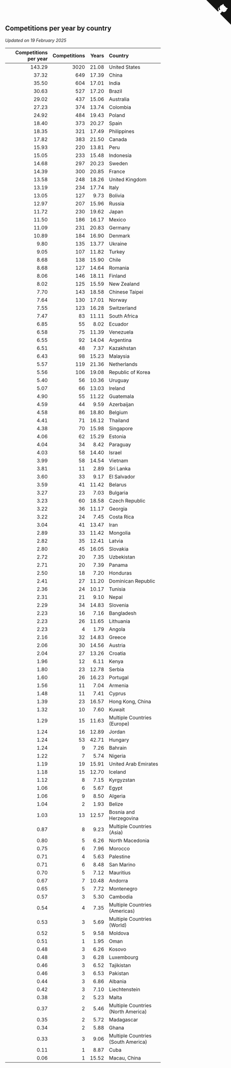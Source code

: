 ## Competitions per year by country

*Updated on 19 February 2025*

| Competitions per year | Competitions | Years | Country |
| ---: | ---: | ---: | :--- |
| 143.29 | 3020 | 21.08 | United States |
| 37.32 | 649 | 17.39 | China |
| 35.50 | 604 | 17.01 | India |
| 30.63 | 527 | 17.20 | Brazil |
| 29.02 | 437 | 15.06 | Australia |
| 27.23 | 374 | 13.74 | Colombia |
| 24.92 | 484 | 19.43 | Poland |
| 18.40 | 373 | 20.27 | Spain |
| 18.35 | 321 | 17.49 | Philippines |
| 17.82 | 383 | 21.50 | Canada |
| 15.93 | 220 | 13.81 | Peru |
| 15.05 | 233 | 15.48 | Indonesia |
| 14.68 | 297 | 20.23 | Sweden |
| 14.39 | 300 | 20.85 | France |
| 13.58 | 248 | 18.26 | United Kingdom |
| 13.19 | 234 | 17.74 | Italy |
| 13.05 | 127 | 9.73 | Bolivia |
| 12.97 | 207 | 15.96 | Russia |
| 11.72 | 230 | 19.62 | Japan |
| 11.50 | 186 | 16.17 | Mexico |
| 11.09 | 231 | 20.83 | Germany |
| 10.89 | 184 | 16.90 | Denmark |
| 9.80 | 135 | 13.77 | Ukraine |
| 9.05 | 107 | 11.82 | Turkey |
| 8.68 | 138 | 15.90 | Chile |
| 8.68 | 127 | 14.64 | Romania |
| 8.06 | 146 | 18.11 | Finland |
| 8.02 | 125 | 15.59 | New Zealand |
| 7.70 | 143 | 18.58 | Chinese Taipei |
| 7.64 | 130 | 17.01 | Norway |
| 7.55 | 123 | 16.28 | Switzerland |
| 7.47 | 83 | 11.11 | South Africa |
| 6.85 | 55 | 8.02 | Ecuador |
| 6.58 | 75 | 11.39 | Venezuela |
| 6.55 | 92 | 14.04 | Argentina |
| 6.51 | 48 | 7.37 | Kazakhstan |
| 6.43 | 98 | 15.23 | Malaysia |
| 5.57 | 119 | 21.36 | Netherlands |
| 5.56 | 106 | 19.08 | Republic of Korea |
| 5.40 | 56 | 10.36 | Uruguay |
| 5.07 | 66 | 13.03 | Ireland |
| 4.90 | 55 | 11.22 | Guatemala |
| 4.59 | 44 | 9.59 | Azerbaijan |
| 4.58 | 86 | 18.80 | Belgium |
| 4.41 | 71 | 16.12 | Thailand |
| 4.38 | 70 | 15.98 | Singapore |
| 4.06 | 62 | 15.29 | Estonia |
| 4.04 | 34 | 8.42 | Paraguay |
| 4.03 | 58 | 14.40 | Israel |
| 3.99 | 58 | 14.54 | Vietnam |
| 3.81 | 11 | 2.89 | Sri Lanka |
| 3.60 | 33 | 9.17 | El Salvador |
| 3.59 | 41 | 11.42 | Belarus |
| 3.27 | 23 | 7.03 | Bulgaria |
| 3.23 | 60 | 18.58 | Czech Republic |
| 3.22 | 36 | 11.17 | Georgia |
| 3.22 | 24 | 7.45 | Costa Rica |
| 3.04 | 41 | 13.47 | Iran |
| 2.89 | 33 | 11.42 | Mongolia |
| 2.82 | 35 | 12.41 | Latvia |
| 2.80 | 45 | 16.05 | Slovakia |
| 2.72 | 20 | 7.35 | Uzbekistan |
| 2.71 | 20 | 7.39 | Panama |
| 2.50 | 18 | 7.20 | Honduras |
| 2.41 | 27 | 11.20 | Dominican Republic |
| 2.36 | 24 | 10.17 | Tunisia |
| 2.31 | 21 | 9.10 | Nepal |
| 2.29 | 34 | 14.83 | Slovenia |
| 2.23 | 16 | 7.16 | Bangladesh |
| 2.23 | 26 | 11.65 | Lithuania |
| 2.23 | 4 | 1.79 | Angola |
| 2.16 | 32 | 14.83 | Greece |
| 2.06 | 30 | 14.56 | Austria |
| 2.04 | 27 | 13.26 | Croatia |
| 1.96 | 12 | 6.11 | Kenya |
| 1.80 | 23 | 12.78 | Serbia |
| 1.60 | 26 | 16.23 | Portugal |
| 1.56 | 11 | 7.04 | Armenia |
| 1.48 | 11 | 7.41 | Cyprus |
| 1.39 | 23 | 16.57 | Hong Kong, China |
| 1.32 | 10 | 7.60 | Kuwait |
| 1.29 | 15 | 11.63 | Multiple Countries (Europe) |
| 1.24 | 16 | 12.89 | Jordan |
| 1.24 | 53 | 42.71 | Hungary |
| 1.24 | 9 | 7.26 | Bahrain |
| 1.22 | 7 | 5.74 | Nigeria |
| 1.19 | 19 | 15.91 | United Arab Emirates |
| 1.18 | 15 | 12.70 | Iceland |
| 1.12 | 8 | 7.15 | Kyrgyzstan |
| 1.06 | 6 | 5.67 | Egypt |
| 1.06 | 9 | 8.50 | Algeria |
| 1.04 | 2 | 1.93 | Belize |
| 1.03 | 13 | 12.57 | Bosnia and Herzegovina |
| 0.87 | 8 | 9.23 | Multiple Countries (Asia) |
| 0.80 | 5 | 6.26 | North Macedonia |
| 0.75 | 6 | 7.96 | Morocco |
| 0.71 | 4 | 5.63 | Palestine |
| 0.71 | 6 | 8.48 | San Marino |
| 0.70 | 5 | 7.12 | Mauritius |
| 0.67 | 7 | 10.48 | Andorra |
| 0.65 | 5 | 7.72 | Montenegro |
| 0.57 | 3 | 5.30 | Cambodia |
| 0.54 | 4 | 7.35 | Multiple Countries (Americas) |
| 0.53 | 3 | 5.69 | Multiple Countries (World) |
| 0.52 | 5 | 9.58 | Moldova |
| 0.51 | 1 | 1.95 | Oman |
| 0.48 | 3 | 6.26 | Kosovo |
| 0.48 | 3 | 6.28 | Luxembourg |
| 0.46 | 3 | 6.52 | Tajikistan |
| 0.46 | 3 | 6.53 | Pakistan |
| 0.44 | 3 | 6.86 | Albania |
| 0.42 | 3 | 7.10 | Liechtenstein |
| 0.38 | 2 | 5.23 | Malta |
| 0.37 | 2 | 5.46 | Multiple Countries (North America) |
| 0.35 | 2 | 5.72 | Madagascar |
| 0.34 | 2 | 5.88 | Ghana |
| 0.33 | 3 | 9.06 | Multiple Countries (South America) |
| 0.11 | 1 | 8.87 | Cuba |
| 0.06 | 1 | 15.52 | Macau, China |


<a href="https://github.com/jonatanklosko/wca_statistics" class="github-corner" aria-label="View source on Github"><svg width="80" height="80" viewBox="0 0 250 250" style="fill:#151513; color:#fff; position: absolute; top: 0; border: 0; right: 0;" aria-hidden="true"><path d="M0,0 L115,115 L130,115 L142,142 L250,250 L250,0 Z"></path><path d="M128.3,109.0 C113.8,99.7 119.0,89.6 119.0,89.6 C122.0,82.7 120.5,78.6 120.5,78.6 C119.2,72.0 123.4,76.3 123.4,76.3 C127.3,80.9 125.5,87.3 125.5,87.3 C122.9,97.6 130.6,101.9 134.4,103.2" fill="currentColor" style="transform-origin: 130px 106px;" class="octo-arm"></path><path d="M115.0,115.0 C114.9,115.1 118.7,116.5 119.8,115.4 L133.7,101.6 C136.9,99.2 139.9,98.4 142.2,98.6 C133.8,88.0 127.5,74.4 143.8,58.0 C148.5,53.4 154.0,51.2 159.7,51.0 C160.3,49.4 163.2,43.6 171.4,40.1 C171.4,40.1 176.1,42.5 178.8,56.2 C183.1,58.6 187.2,61.8 190.9,65.4 C194.5,69.0 197.7,73.2 200.1,77.6 C213.8,80.2 216.3,84.9 216.3,84.9 C212.7,93.1 206.9,96.0 205.4,96.6 C205.1,102.4 203.0,107.8 198.3,112.5 C181.9,128.9 168.3,122.5 157.7,114.1 C157.9,116.9 156.7,120.9 152.7,124.9 L141.0,136.5 C139.8,137.7 141.6,141.9 141.8,141.8 Z" fill="currentColor" class="octo-body"></path></svg></a><style>.github-corner:hover .octo-arm{animation:octocat-wave 560ms ease-in-out}@keyframes octocat-wave{0%,100%{transform:rotate(0)}20%,60%{transform:rotate(-25deg)}40%,80%{transform:rotate(10deg)}}@media (max-width:500px){.github-corner:hover .octo-arm{animation:none}.github-corner .octo-arm{animation:octocat-wave 560ms ease-in-out}}</style>
